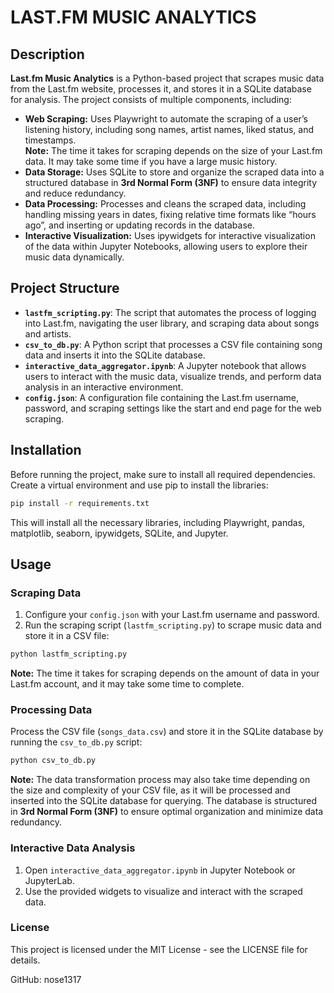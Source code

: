 # LAST.FM MUSIC ANALYTICS

## Description

**Last.fm Music Analytics** is a Python-based project that scrapes music data from the Last.fm website, processes it, and stores it in a SQLite database for analysis. The project consists of multiple components, including:

- **Web Scraping:** Uses Playwright to automate the scraping of a user’s listening history, including song names, artist names, liked status, and timestamps.  
**Note:** The time it takes for scraping depends on the size of your Last.fm data. It may take some time if you have a large music history.
- **Data Storage:** Uses SQLite to store and organize the scraped data into a structured database in **3rd Normal Form (3NF)** to ensure data integrity and reduce redundancy.
- **Data Processing:** Processes and cleans the scraped data, including handling missing years in dates, fixing relative time formats like “hours ago”, and inserting or updating records in the database.
- **Interactive Visualization:** Uses ipywidgets for interactive visualization of the data within Jupyter Notebooks, allowing users to explore their music data dynamically.

## Project Structure

- **`lastfm_scripting.py`**: The script that automates the process of logging into Last.fm, navigating the user library, and scraping data about songs and artists.
- **`csv_to_db.py`**: A Python script that processes a CSV file containing song data and inserts it into the SQLite database.
- **`interactive_data_aggregator.ipynb`**: A Jupyter notebook that allows users to interact with the music data, visualize trends, and perform data analysis in an interactive environment.
- **`config.json`**: A configuration file containing the Last.fm username, password, and scraping settings like the start and end page for the web scraping.

## Installation

Before running the project, make sure to install all required dependencies. Create a virtual environment and use pip to install the libraries:

```bash
pip install -r requirements.txt
```

This will install all the necessary libraries, including Playwright, pandas, matplotlib, seaborn, ipywidgets, SQLite, and Jupyter.

## Usage

### Scraping Data

1. Configure your `config.json` with your Last.fm username and password.
2. Run the scraping script (`lastfm_scripting.py`) to scrape music data and store it in a CSV file:

```bash
python lastfm_scripting.py
```

**Note:** The time it takes for scraping depends on the amount of data in your Last.fm account, and it may take some time to complete.

### Processing Data

Process the CSV file (`songs_data.csv`) and store it in the SQLite database by running the `csv_to_db.py` script:

```bash
python csv_to_db.py
```

**Note:** The data transformation process may also take time depending on the size and complexity of your CSV file, as it will be processed and inserted into the SQLite database for querying. The database is structured in **3rd Normal Form (3NF)** to ensure optimal organization and minimize data redundancy.

### Interactive Data Analysis

1. Open `interactive_data_aggregator.ipynb` in Jupyter Notebook or JupyterLab.
2. Use the provided widgets to visualize and interact with the scraped data.

### License

This project is licensed under the MIT License - see the LICENSE file for details.

GitHub: nose1317
